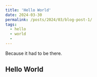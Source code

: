 ```yaml
---
title: 'Hello World'
date: 2024-03-30
permalink: /posts/2024/03/blog-post-1/
tags:
  - hello
  - world
  - 
---
```


Because it had to be there.

Hello World
------
